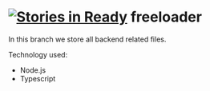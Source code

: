 [![Stories in Ready](https://badge.waffle.io/TheSaltySalmon/freeloader.png?label=ready&title=Ready)](https://waffle.io/TheSaltySalmon/freeloader)
freeloader
==========
In this branch we store all backend related files.

Technology used:

* Node.js
* Typescript
